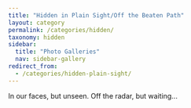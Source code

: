 ```yaml
---
title: "Hidden in Plain Sight/Off the Beaten Path"
layout: category
permalink: /categories/hidden/
taxonomy: hidden
sidebar:
  title: "Photo Galleries"
  nav: sidebar-gallery
redirect_from: 
  - /categories/hidden-plain-sight/  
---
```


In our faces, but unseen. Off the radar, but waiting...

